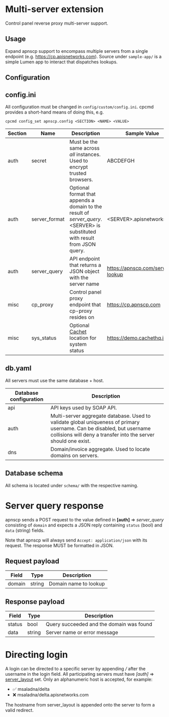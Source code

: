 # Multi-server extension
Control panel reverse proxy multi-server support.

## Usage
Expand apnscp support to encompass multiple servers from a single endpoint (e.g. https://cp.apisnetworks.com). Source under `sample-app/` is a simple Lumen app to interact that dispatches lookups.

## Configuration
## config.ini

All configuration must be changed in `config/custom/config.ini`. cpcmd provides a short-hand means of doing this, e.g.

`cpcmd config_set apnscp.config <SECTION> <NAME> <VALUE>`

| Section | Name          | Description                                                  | Sample Value                     |
| ------- | ------------- | ------------------------------------------------------------ | -------------------------------- |
| auth    | secret        | Must be the same across *all* instances. Used to encrypt trusted browsers. | ABCDEFGH                         |
| auth    | server_format | Optional format that appends a domain to the result of *server_query*. &lt;SERVER&gt; is substituted with result from JSON query. | &lt;SERVER&gt;.apisnetworks.com        |
| auth    | server_query  | API endpoint that returns a JSON object with the server name | https://apnscp.com/server-lookup |
| misc    | cp_proxy      | Control panel proxy endpoint that cp-proxy resides on        | https://cp.apnscp.com            |
| misc    | sys_status    | Optional [Cachet](https://cachethq.io) location for system status | https://demo.cachethq.io/        |

## db.yaml

All servers must use the same database + host.

| Database configuration | Description                                                  |
| ---------------------- | ------------------------------------------------------------ |
| api                    | API keys used by SOAP API.                                   |
| auth                   | Multi-server aggregate database. Used to validate global uniqueness of primary username. Can be disabled, but username collisions will deny a transfer into the server should one exist. |
| dns                    | Domain/invoice aggregate. Used to locate domains on servers. |

## Database schema

All schema is located under `schema/` with the respective naming.

# Server query response

apnscp sends a POST request to the value defined in **[auth]** => *server_query* consisting of `domain` and expects a JSON reply containing `status` (bool) and `data` (string) fields. 

Note that apnscp will always send `Accept: application/json` with its request. The response MUST be formatted in JSON.

## Request payload

| Field  | Type   | Description           |
| ------ | ------ | --------------------- |
| domain | string | Domain name to lookup |

## Response payload

| Field  | Type   | Description                              |
| ------ | ------ | ---------------------------------------- |
| status | bool   | Query succeeded and the domain was found |
| data   | string | Server name or error message             |

# Directing login
A login can be directed to a specific server by appending */<server>* after the username in the login field. All participating servers must have *[auth]* => [server_layout](https://gitlab.com/apisnetworks/apnscp/blob/1849db941edd20154a3379eb49ee40e2e86656b0/config/config.ini#L284-290) set. Only an alphanumeric host is accepted, for example:

* ✅ msaladna/delta
* ❌ msaladna/delta.apisnetworks.com

The hostname from server_layout is appended onto the server to form a valid redirect.
